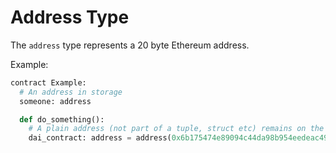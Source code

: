 # Address Type

The `address` type represents a 20 byte Ethereum address.

Example:

```Python
contract Example:
  # An address in storage
  someone: address

  def do_something():
    # A plain address (not part of a tuple, struct etc) remains on the stack
    dai_contract: address = address(0x6b175474e89094c44da98b954eedeac495271d0f)
```